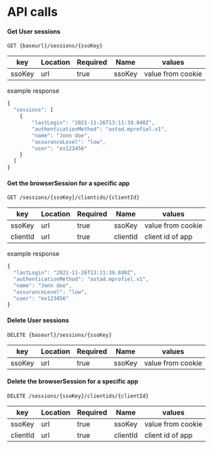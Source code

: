 # API calls

#### Get User sessions
```GET {baseurl}/sessions/{ssoKey}```

| key       | Location | Required | Name         | values             |
| --------- | -------- |--------- | ------------ | ------------------ |
| ssoKey    | url      | true     | ssoKey       | value from cookie  |

example response
```javascript
{
  "sessions": [
    {
        "lastLogin": "2021-11-26T13:11:39.840Z",
        "authenticationMethod": "astad.mprofiel.v1",
        "name": "Jonn doe",
        "assuranceLevel": "low",
        "user": "ex123456"
    }
  ]
}
```

#### Get the browserSession for a specific app
```GET /sessions/{ssoKey}/clientids/{clientId}```

| key       | Location | Required | Name         | values             |
| --------- | -------- |--------- | ------------ | ------------------ |
| ssoKey    | url      | true     | ssoKey       | value from cookie  |
| clientId  | url      | true     | clientId     | client id of app   |

example response
```javascript
{
  "lastLogin": "2021-11-26T13:11:39.840Z",
  "authenticationMethod": "astad.mprofiel.v1",
  "name": "Jonn doe",
  "assuranceLevel": "low",
  "user": "ex123456"
}
```

#### Delete User sessions
```DELETE {baseurl}/sessions/{ssoKey}```

| key       | Location | Required | Name         | values             |
| --------- | -------- |--------- | ------------ | ------------------ |
| ssoKey    | url      | true     | ssoKey       | value from cookie  |


#### Delete the browserSession for a specific app
```DELETE /sessions/{ssoKey}/clientids/{clientId}```

| key       | Location | Required | Name         | values             |
| --------- | -------- |--------- | ------------ | ------------------ |
| ssoKey    | url      | true     | ssoKey       | value from cookie  |
| clientId  | url      | true     | clientId     | client id of app   |

